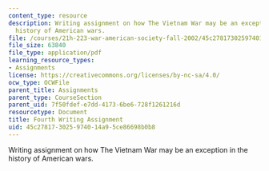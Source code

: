```yaml
---
content_type: resource
description: Writing assignment on how The Vietnam War may be an exception in the
  history of American wars.
file: /courses/21h-223-war-american-society-fall-2002/45c278173025974014a95ce86698b0b8_war_4_assig1102.pdf
file_size: 63840
file_type: application/pdf
learning_resource_types:
- Assignments
license: https://creativecommons.org/licenses/by-nc-sa/4.0/
ocw_type: OCWFile
parent_title: Assignments
parent_type: CourseSection
parent_uid: 7f50fdef-e7dd-4173-6be6-728f1261216d
resourcetype: Document
title: Fourth Writing Assignment
uid: 45c27817-3025-9740-14a9-5ce86698b0b8
---
```

Writing assignment on how The Vietnam War may be an exception in the history of American wars.